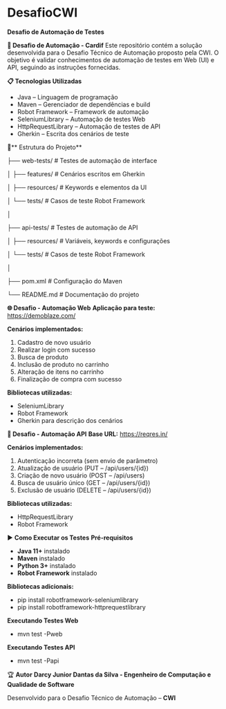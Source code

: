 # DesafioCWI
**Desafio de Automação de Testes**

**🧪 Desafio de Automação - Cardif**
Este repositório contém a solução desenvolvida para o Desafio Técnico de Automação proposto pela CWI.
O objetivo é validar conhecimentos de automação de testes em Web (UI) e API, seguindo as instruções fornecidas.

**📋 Tecnologias Utilizadas**
- Java – Linguagem de programação
- Maven – Gerenciador de dependências e build
- Robot Framework – Framework de automação
- SeleniumLibrary – Automação de testes Web
- HttpRequestLibrary – Automação de testes de API
- Gherkin – Escrita dos cenários de teste

📂** Estrutura do Projeto**

├── web-tests/            # Testes de automação de interface

│   ├── features/         # Cenários escritos em Gherkin

│   ├── resources/        # Keywords e elementos da UI

│   └── tests/            # Casos de teste Robot Framework

│

├── api-tests/            # Testes de automação de API

│   ├── resources/        # Variáveis, keywords e configurações

│   └── tests/            # Casos de teste Robot Framework

│

├── pom.xml               # Configuração do Maven

└── README.md             # Documentação do projeto

**🌐 Desafio - Automação Web**
**Aplicação para teste:** https://demoblaze.com/

**Cenários implementados:**

1. Cadastro de novo usuário
2. Realizar login com sucesso
3. Busca de produto
4. Inclusão de produto no carrinho
5. Alteração de itens no carrinho
6. Finalização de compra com sucesso

**Bibliotecas utilizadas:**

- SeleniumLibrary
- Robot Framework
- Gherkin para descrição dos cenários

**🔗 Desafio - Automação API**
**Base URL:** https://reqres.in/

**Cenários implementados:**

1. Autenticação incorreta (sem envio de parâmetro)
2. Atualização de usuário (PUT – /api/users/{id})
3. Criação de novo usuário (POST – /api/users)
4. Busca de usuário único (GET – /api/users/{id})
5. Exclusão de usuário (DELETE – /api/users/{id})

**Bibliotecas utilizadas:**

- HttpRequestLibrary
- Robot Framework

▶️ **Como Executar os Testes**
**Pré-requisitos**
- **Java 11+** instalado
- **Maven** instalado
- **Python 3+** instalado
- **Robot Framework** instalado

**Bibliotecas adicionais:**

- pip install robotframework-seleniumlibrary
- pip install robotframework-httprequestlibrary

**Executando Testes Web**
- mvn test -Pweb

**Executando Testes API**
- mvn test -Papi


🏆 **Autor**
**Darcy Junior Dantas da Silva - Engenheiro de Computação e Qualidade de Software**

Desenvolvido para o Desafio Técnico de Automação – **CWI**
